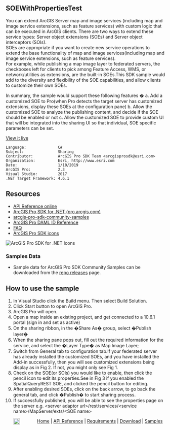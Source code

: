 ## SOEWithPropertiesTest

<!-- TODO: Write a brief abstract explaining this sample -->
You can extend ArcGIS Server map and image services (including map and image service extensions, such as feature services) with custom logic that can be executed in ArcGIS clients. There are two ways to extend these service types: Server object extensions (SOEs) and Server object interceptors (SOIs).  
SOEs are appropriate if you want to create new service operations to extend the base functionality of map and image services(including map and image service extensions, such as feature services).   
For example, while publishing a map image layer to federated servers, the checkboxes left for clients to pick among Feature Access, WMS, or network/utilities as extensions, are the built-in SOEs.This SDK sample would add to the diversity and flexibility of the SOE capabilities, and allow clients to customize their own SOEs.  
    
In summary, the sample would support these following features � a. Add a customized SOE to Pro(when Pro detects the target server has customized extensions, display these SOEs at the configuration pane) b. Allow the customized SOE to analyze the publishing content, and decide if the SOE should be enabled or not c. Allow the customized SOE to provide custom UI that will be integrated into the sharing UI so that individual, SOE specific parameters can be set.  
  


<a href="http://pro.arcgis.com/en/pro-app/sdk/" target="_blank">View it live</a>

<!-- TODO: Fill this section below with metadata about this sample-->
```
Language:              C#
Subject:               Sharing
Contributor:           ArcGIS Pro SDK Team <arcgisprosdk@esri.com>
Organization:          Esri, http://www.esri.com
Date:                  1/10/2019
ArcGIS Pro:            2.3
Visual Studio:         2017
.NET Target Framework: 4.6.1
```

## Resources

* [API Reference online](https://pro.arcgis.com/en/pro-app/sdk/api-reference)
* <a href="https://pro.arcgis.com/en/pro-app/sdk/" target="_blank">ArcGIS Pro SDK for .NET (pro.arcgis.com)</a>
* [arcgis-pro-sdk-community-samples](https://github.com/Esri/arcgis-pro-sdk-community-samples)
* [ArcGIS Pro DAML ID Reference](https://github.com/Esri/arcgis-pro-sdk/wiki/ArcGIS-Pro-DAML-ID-Reference)
* [FAQ](https://github.com/Esri/arcgis-pro-sdk/wiki/FAQ)
* [ArcGIS Pro SDK icons](https://github.com/Esri/arcgis-pro-sdk/releases/tag/2.3.0.15769)

![ArcGIS Pro SDK for .NET Icons](https://Esri.github.io/arcgis-pro-sdk/images/Home/Image-of-icons.png  "ArcGIS Pro SDK Icons")

### Samples Data

* Sample data for ArcGIS Pro SDK Community Samples can be downloaded from the [repo releases](https://github.com/Esri/arcgis-pro-sdk-community-samples/releases) page.  

## How to use the sample
<!-- TODO: Explain how this sample can be used. To use images in this section, create the image file in your sample project's screenshots folder. Use relative url to link to this image using this syntax: ![My sample Image](FacePage/SampleImage.png) -->
1. In Visual Studio click the Build menu. Then select Build Solution.  
1. Click Start button to open ArcGIS Pro.  
1. ArcGIS Pro will open.   
1. Open a map inside an existing project, and get connected to a 10.6.1 portal (sign in and set as active)  
1. On the sharing ribbon, in the �Share As� group, select �Publish layer�   
1. When the sharing pane pops out, fill out the required information for the service, and select the �Layer Type� as Map Image Layer;  
1. Switch from General tab to configuration tab.If your federated server has already installed the customized SOEs, and you have installed the Add-in successfully, then you will see customized extensions being display as in Fig 2. If not, you might only see Fig 1.  
1. Check on the SOE(or SOIs) you would like to enable, then click the pencil icon to edit its properties.See in Fig 3 if you enabled the SpatialQueryREST SOE, and clicked the pencil button for editing.  
1. After enabling desired SOEs, click on the back arrow, to go back the general tab, and click �Publish� to start sharing process.  
1. If successfully published, you will be able to see the properties page on the server e.g. \<server adaptor url\>/rest/services/\<service name\>/MapServer/exts/\<SOE name\>    
  


<!-- End -->

&nbsp;&nbsp;&nbsp;&nbsp;&nbsp;&nbsp;<img src="https://esri.github.io/arcgis-pro-sdk/images/ArcGISPro.png"  alt="ArcGIS Pro SDK for Microsoft .NET Framework" height = "20" width = "20" align="top"  >
&nbsp;&nbsp;&nbsp;&nbsp;&nbsp;&nbsp;&nbsp;&nbsp;&nbsp;&nbsp;&nbsp;&nbsp;
[Home](https://github.com/Esri/arcgis-pro-sdk/wiki) | <a href="https://pro.arcgis.com/en/pro-app/sdk/api-reference" target="_blank">API Reference</a> | [Requirements](https://github.com/Esri/arcgis-pro-sdk/wiki#requirements) | [Download](https://github.com/Esri/arcgis-pro-sdk/wiki#installing-arcgis-pro-sdk-for-net) | <a href="https://github.com/esri/arcgis-pro-sdk-community-samples" target="_blank">Samples</a>
